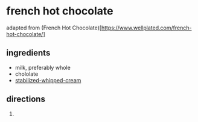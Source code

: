 # french hot chocolate
adapted from (French Hot Chocolate)[https://www.wellplated.com/french-hot-chocolate/]

## ingredients
- milk, preferably whole
- chololate
- [stabilized-whipped-cream](../toppings/stabilized-whipped-cream.md)

## directions
1. 
